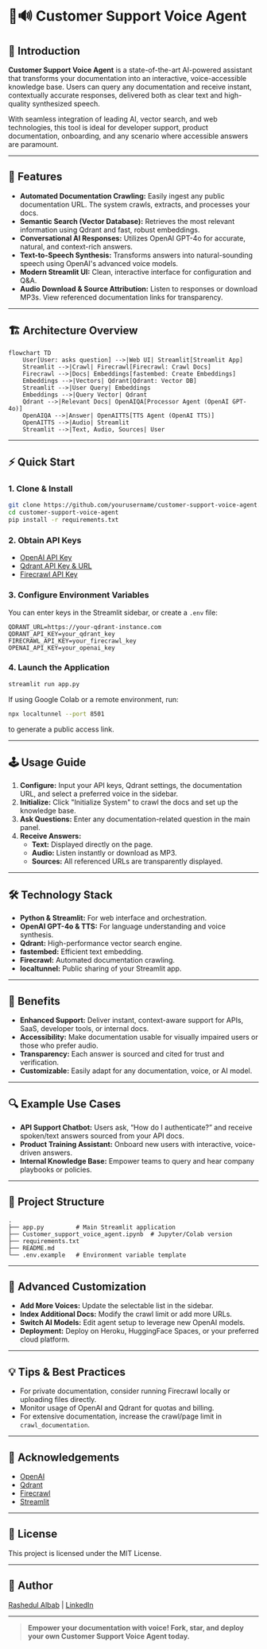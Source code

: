 # 🦜🔊 Customer Support Voice Agent

## 🚀 Introduction

**Customer Support Voice Agent** is a state-of-the-art AI-powered assistant that transforms your documentation into an interactive, voice-accessible knowledge base. Users can query any documentation and receive instant, contextually accurate responses, delivered both as clear text and high-quality synthesized speech.

With seamless integration of leading AI, vector search, and web technologies, this tool is ideal for developer support, product documentation, onboarding, and any scenario where accessible answers are paramount.

---

## 🎯 Features

- **Automated Documentation Crawling:** Easily ingest any public documentation URL. The system crawls, extracts, and processes your docs.
- **Semantic Search (Vector Database):** Retrieves the most relevant information using Qdrant and fast, robust embeddings.
- **Conversational AI Responses:** Utilizes OpenAI GPT-4o for accurate, natural, and context-rich answers.
- **Text-to-Speech Synthesis:** Transforms answers into natural-sounding speech using OpenAI's advanced voice models.
- **Modern Streamlit UI:** Clean, interactive interface for configuration and Q&A.
- **Audio Download & Source Attribution:** Listen to responses or download MP3s. View referenced documentation links for transparency.

---

## 🏗️ Architecture Overview

```mermaid
flowchart TD
    User[User: asks question] -->|Web UI| Streamlit[Streamlit App]
    Streamlit -->|Crawl| Firecrawl[Firecrawl: Crawl Docs]
    Firecrawl -->|Docs| Embeddings[fastembed: Create Embeddings]
    Embeddings -->|Vectors| Qdrant[Qdrant: Vector DB]
    Streamlit -->|User Query| Embeddings
    Embeddings -->|Query Vector| Qdrant
    Qdrant -->|Relevant Docs| OpenAIQA[Processor Agent (OpenAI GPT-4o)]
    OpenAIQA -->|Answer| OpenAITTS[TTS Agent (OpenAI TTS)]
    OpenAITTS -->|Audio| Streamlit
    Streamlit -->|Text, Audio, Sources| User
```

---

## ⚡ Quick Start

### 1. Clone & Install

```bash
git clone https://github.com/yourusername/customer-support-voice-agent.git
cd customer-support-voice-agent
pip install -r requirements.txt
```

### 2. Obtain API Keys

- [OpenAI API Key](https://platform.openai.com/)
- [Qdrant API Key & URL](https://qdrant.tech/)
- [Firecrawl API Key](https://firecrawl.dev/)

### 3. Configure Environment Variables

You can enter keys in the Streamlit sidebar, or create a `.env` file:

```
QDRANT_URL=https://your-qdrant-instance.com
QDRANT_API_KEY=your_qdrant_key
FIRECRAWL_API_KEY=your_firecrawl_key
OPENAI_API_KEY=your_openai_key
```

### 4. Launch the Application

```bash
streamlit run app.py
```

If using Google Colab or a remote environment, run:

```bash
npx localtunnel --port 8501
```
to generate a public access link.

---

## 🕹️ Usage Guide

1. **Configure:** Input your API keys, Qdrant settings, the documentation URL, and select a preferred voice in the sidebar.
2. **Initialize:** Click "Initialize System" to crawl the docs and set up the knowledge base.
3. **Ask Questions:** Enter any documentation-related question in the main panel.
4. **Receive Answers:**
   - **Text:** Displayed directly on the page.
   - **Audio:** Listen instantly or download as MP3.
   - **Sources:** All referenced URLs are transparently displayed.

---

## 🛠️ Technology Stack

- **Python & Streamlit:** For web interface and orchestration.
- **OpenAI GPT-4o & TTS:** For language understanding and voice synthesis.
- **Qdrant:** High-performance vector search engine.
- **fastembed:** Efficient text embedding.
- **Firecrawl:** Automated documentation crawling.
- **localtunnel:** Public sharing of your Streamlit app.

---

## 🌟 Benefits

- **Enhanced Support:** Deliver instant, context-aware support for APIs, SaaS, developer tools, or internal docs.
- **Accessibility:** Make documentation usable for visually impaired users or those who prefer audio.
- **Transparency:** Each answer is sourced and cited for trust and verification.
- **Customizable:** Easily adapt for any documentation, voice, or AI model.

---

## 🔍 Example Use Cases

- **API Support Chatbot:** Users ask, “How do I authenticate?” and receive spoken/text answers sourced from your API docs.
- **Product Training Assistant:** Onboard new users with interactive, voice-driven answers.
- **Internal Knowledge Base:** Empower teams to query and hear company playbooks or policies.

---

## 📂 Project Structure

```
.
├── app.py         # Main Streamlit application
├── Customer_support_voice_agent.ipynb  # Jupyter/Colab version
├── requirements.txt
├── README.md
└── .env.example   # Environment variable template
```

---

## 🧠 Advanced Customization

- **Add More Voices:** Update the selectable list in the sidebar.
- **Index Additional Docs:** Modify the crawl limit or add more URLs.
- **Switch AI Models:** Edit agent setup to leverage new OpenAI models.
- **Deployment:** Deploy on Heroku, HuggingFace Spaces, or your preferred cloud platform.

---

## 💡 Tips & Best Practices

- For private documentation, consider running Firecrawl locally or uploading files directly.
- Monitor usage of OpenAI and Qdrant for quotas and billing.
- For extensive documentation, increase the crawl/page limit in `crawl_documentation`.

---

## 🤝 Acknowledgements

- [OpenAI](https://openai.com/)
- [Qdrant](https://qdrant.tech/)
- [Firecrawl](https://firecrawl.dev/)
- [Streamlit](https://streamlit.io/)

---

## 📝 License

This project is licensed under the MIT License.

---

## 👤 Author

[Rashedul Albab](https://github.com/rashedulalbab253) | [LinkedIn](https://www.linkedin.com/in/rashedul-albab-91a50b2ab/)

---

> **Empower your documentation with voice! Fork, star, and deploy your own Customer Support Voice Agent today.**
